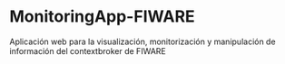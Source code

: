 # MonitoringApp-FIWARE
Aplicación web para la visualización, monitorización y manipulación de información del contextbroker de FIWARE
